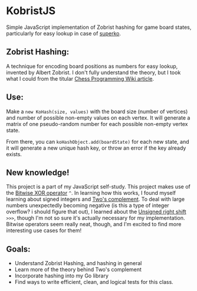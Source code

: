 # KobristJS
Simple JavaScript implementation of Zobrist hashing for game board states, particularly for easy lookup in case of [superko](https://senseis.xmp.net/?Superko).

## Zobrist Hashing:
A technique for encoding board positions as numbers for easy lookup, invented by Albert Zobrist. I don't fully understand the theory, but I took what I could from the titular [Chess Programming Wiki article](https://www.chessprogramming.org/Zobrist_Hashing).

## Use:
Make a `new KoHash(size, values)` with the board size (number of vertices) and number of possible non-empty values on each vertex. It will generate a matrix of one pseudo-random number for each possible non-empty vertex state.

From there, you can `koHashObject.add(boardState)` for each new state, and it will generate a new unique hash key, or throw an error if the key already exists.

## New knowledge!
This project is a part of my JavaScript self-study. This project makes use of the [Bitwise XOR operator](https://developer.mozilla.org/en-US/docs/Web/JavaScript/Reference/Operators/Bitwise_XOR) `^`. In learning how this works, I found myself learning about signed integers and  [Two's complement](https://en.wikipedia.org/wiki/Two%27s_complement). To deal with large numbers unexpectedly becoming negative (is this a type of integer overflow? i should figure that out), I learned about the [Unsigned right shift](https://developer.mozilla.org/en-US/docs/Web/JavaScript/Reference/Operators/Unsigned_right_shift) `>>>`, though I'm not so sure it's actually necessary for my implementation. Bitwise operators seem really neat, though, and I'm excited to find more interesting use cases for them!

## Goals: 
- Understand Zobrist Hashing, and hashing in general
- Learn more of the theory behind Two's complement
- Incorporate hashing into my Go library
- Find ways to write efficient, clean, and logical tests for this class.